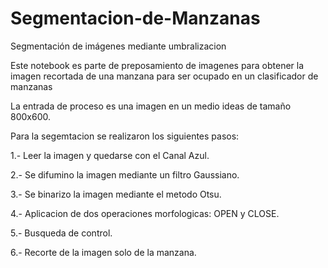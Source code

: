 # Segmentacion-de-Manzanas

Segmentación de imágenes mediante umbralizacion 

Este notebook es parte de preposamiento de imagenes para obtener la imagen recortada de una manzana para ser ocupado en un clasificador de manzanas 

La entrada de proceso es una imagen en un medio ideas de tamaño 800x600.

Para la segemtacion se realizaron los siguientes pasos:

1.- Leer la imagen y quedarse con el Canal Azul.

2.- Se difumino la imagen mediante un filtro Gaussiano.

3.- Se binarizo la imagen mediante el metodo Otsu.

4.- Aplicacion de dos operaciones morfologicas: OPEN y CLOSE.

5.- Busqueda de control.

6.- Recorte de la imagen solo de la manzana.
